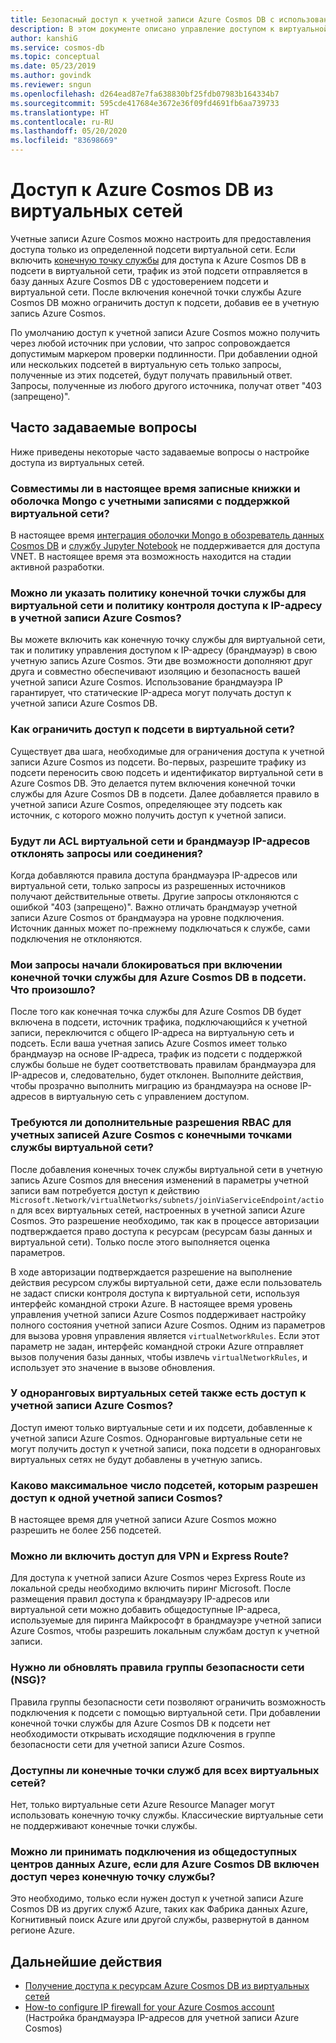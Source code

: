 ```yaml
---
title: Безопасный доступ к учетной записи Azure Cosmos DB с использованием конечной точки службы для виртуальной сети
description: В этом документе описано управление доступом к виртуальной сети и подсети для учетной записи Azure Cosmos.
author: kanshiG
ms.service: cosmos-db
ms.topic: conceptual
ms.date: 05/23/2019
ms.author: govindk
ms.reviewer: sngun
ms.openlocfilehash: d264ead87e7fa638830bf25fdb07983b164334b7
ms.sourcegitcommit: 595cde417684e3672e36f09fd4691fb6aa739733
ms.translationtype: HT
ms.contentlocale: ru-RU
ms.lasthandoff: 05/20/2020
ms.locfileid: "83698669"
---
```

# <a name="access-azure-cosmos-db-from-virtual-networks-vnet"></a>Доступ к Azure Cosmos DB из виртуальных сетей

Учетные записи Azure Cosmos можно настроить для предоставления доступа только из определенной подсети виртуальной сети. Если включить [конечную точку службы](../virtual-network/virtual-network-service-endpoints-overview.md) для доступа к Azure Cosmos DB в подсети в виртуальной сети, трафик из этой подсети отправляется в базу данных Azure Cosmos DB с удостоверением подсети и виртуальной сети. После включения конечной точки службы Azure Cosmos DB можно ограничить доступ к подсети, добавив ее в учетную запись Azure Cosmos.

По умолчанию доступ к учетной записи Azure Cosmos можно получить через любой источник при условии, что запрос сопровождается допустимым маркером проверки подлинности. При добавлении одной или нескольких подсетей в виртуальную сеть только запросы, полученные из этих подсетей, будут получать правильный ответ. Запросы, полученные из любого другого источника, получат ответ "403 (запрещено)". 

## <a name="frequently-asked-questions"></a>Часто задаваемые вопросы

Ниже приведены некоторые часто задаваемые вопросы о настройке доступа из виртуальных сетей.

### <a name="are-notebooks-and-mongo-shell-currently-compatible-with-virtual-network-enabled-accounts"></a>Совместимы ли в настоящее время записные книжки и оболочка Mongo с учетными записями с поддержкой виртуальной сети?

В настоящее время [интеграция оболочки Mongo в обозреватель данных Cosmos DB](https://devblogs.microsoft.com/cosmosdb/preview-native-mongo-shell/) и [службу Jupyter Notebook](https://docs.microsoft.com/azure/cosmos-db/cosmosdb-jupyter-notebooks) не поддерживается для доступа VNET. В настоящее время эта возможность находится на стадии активной разработки.

### <a name="can-i-specify-both-virtual-network-service-endpoint-and-ip-access-control-policy-on-an-azure-cosmos-account"></a>Можно ли указать политику конечной точки службы для виртуальной сети и политику контроля доступа к IP-адресу в учетной записи Azure Cosmos? 

Вы можете включить как конечную точку службы для виртуальной сети, так и политику управления доступом к IP-адресу (брандмауэр) в свою учетную запись Azure Cosmos. Эти две возможности дополняют друг друга и совместно обеспечивают изоляцию и безопасность вашей учетной записи Azure Cosmos. Использование брандмауэра IP гарантирует, что статические IP-адреса могут получать доступ к учетной записи Azure Cosmos DB. 

### <a name="how-do-i-limit-access-to-subnet-within-a-virtual-network"></a>Как ограничить доступ к подсети в виртуальной сети? 

Существует два шага, необходимые для ограничения доступа к учетной записи Azure Cosmos из подсети. Во-первых, разрешите трафику из подсети переносить свою подсеть и идентификатор виртуальной сети в Azure Cosmos DB. Это делается путем включения конечной точки службы для Azure Cosmos DB в подсети. Далее добавляется правило в учетной записи Azure Cosmos, определяющее эту подсеть как источник, с которого можно получить доступ к учетной записи.

### <a name="will-virtual-network-acls-and-ip-firewall-reject-requests-or-connections"></a>Будут ли ACL виртуальной сети и брандмауэр IP-адресов отклонять запросы или соединения? 

Когда добавляются правила доступа брандмауэра IP-адресов или виртуальной сети, только запросы из разрешенных источников получают действительные ответы. Другие запросы отклоняются с ошибкой "403 (запрещено)". Важно отличать брандмауэр учетной записи Azure Cosmos от брандмауэра на уровне подключения. Источник данных может по-прежнему подключаться к службе, сами подключения не отклоняются.

### <a name="my-requests-started-getting-blocked-when-i-enabled-service-endpoint-to-azure-cosmos-db-on-the-subnet-what-happened"></a>Мои запросы начали блокироваться при включении конечной точки службы для Azure Cosmos DB в подсети. Что произошло?

После того как конечная точка службы для Azure Cosmos DB будет включена в подсети, источник трафика, подключающийся к учетной записи, переключится с общего IP-адреса на виртуальную сеть и подсеть. Если ваша учетная запись Azure Cosmos имеет только брандмауэр на основе IP-адреса, трафик из подсети с поддержкой службы больше не будет соответствовать правилам брандмауэра для IP-адресов и, следовательно, будет отклонен. Выполните действия, чтобы прозрачно выполнить миграцию из брандмауэра на основе IP-адресов в виртуальную сеть с управлением доступом.

### <a name="are-additional-rbac-permissions-needed-for-azure-cosmos-accounts-with-vnet-service-endpoints"></a>Требуются ли дополнительные разрешения RBAC для учетных записей Azure Cosmos с конечными точками службы виртуальной сети?

После добавления конечных точек службы виртуальной сети в учетную запись Azure Cosmos для внесения изменений в параметры учетной записи вам потребуется доступ к действию `Microsoft.Network/virtualNetworks/subnets/joinViaServiceEndpoint/action` для всех виртуальных сетей, настроенных в учетной записи Azure Cosmos. Это разрешение необходимо, так как в процессе авторизации подтверждается право доступа к ресурсам (ресурсам базы данных и виртуальной сети). Только после этого выполняется оценка параметров.
 
В ходе авторизации подтверждается разрешение на выполнение действия ресурсом службы виртуальной сети, даже если пользователь не задаст списки контроля доступа к виртуальной сети, используя интерфейс командной строки Azure. В настоящее время уровень управления учетной записи Azure Cosmos поддерживает настройку полного состояния учетной записи Azure Cosmos. Одним из параметров для вызова уровня управления является `virtualNetworkRules`. Если этот параметр не задан, интерфейс командной строки Azure отправляет вызов получения базы данных, чтобы извлечь `virtualNetworkRules`, и использует это значение в вызове обновления.

### <a name="do-the-peered-virtual-networks-also-have-access-to-azure-cosmos-account"></a>У одноранговых виртуальных сетей также есть доступ к учетной записи Azure Cosmos? 
Доступ имеют только виртуальные сети и их подсети, добавленные к учетной записи Azure Cosmos. Одноранговые виртуальные сети не могут получить доступ к учетной записи, пока подсети в одноранговых виртуальных сетях не будут добавлены в учетную запись.

### <a name="what-is-the-maximum-number-of-subnets-allowed-to-access-a-single-cosmos-account"></a>Каково максимальное число подсетей, которым разрешен доступ к одной учетной записи Cosmos? 
В настоящее время для учетной записи Azure Cosmos можно разрешить не более 256 подсетей.

### <a name="can-i-enable-access-from-vpn-and-express-route"></a>Можно ли включить доступ для VPN и Express Route? 
Для доступа к учетной записи Azure Cosmos через Express Route из локальной среды необходимо включить пиринг Microsoft. После размещения правил доступа к брандмауэру IP-адресов или виртуальной сети можно добавить общедоступные IP-адреса, используемые для пиринга Майкрософт в брандмауэре учетной записи Azure Cosmos, чтобы разрешить локальным службам доступ к учетной записи. 

### <a name="do-i-need-to-update-the-network-security-groups-nsg-rules"></a>Нужно ли обновлять правила группы безопасности сети (NSG)? 
Правила группы безопасности сети позволяют ограничить возможность подключения к подсети с помощью виртуальной сети. При добавлении конечной точки службы для Azure Cosmos DB к подсети нет необходимости открывать исходящие подключения в группе безопасности сети для учетной записи Azure Cosmos. 

### <a name="are-service-endpoints-available-for-all-vnets"></a>Доступны ли конечные точки служб для всех виртуальных сетей?
Нет, только виртуальные сети Azure Resource Manager могут использовать конечную точку службы. Классические виртуальные сети не поддерживают конечные точки службы.

### <a name="can-i-accept-connections-from-within-public-azure-datacenters-when-service-endpoint-access-is-enabled-for-azure-cosmos-db"></a>Можно ли принимать подключения из общедоступных центров данных Azure, если для Azure Cosmos DB включен доступ через конечную точку службы?  
Это необходимо, только если нужен доступ к учетной записи Azure Cosmos DB из других служб Azure, таких как Фабрика данных Azure, Когнитивный поиск Azure или другой службы, развернутой в данном регионе Azure.


## <a name="next-steps"></a>Дальнейшие действия

* [Получение доступа к ресурсам Azure Cosmos DB из виртуальных сетей](how-to-configure-vnet-service-endpoint.md)
* [How-to configure IP firewall for your Azure Cosmos account](how-to-configure-firewall.md) (Настройка брандмауэра IP-адресов для учетной записи Azure Cosmos)

